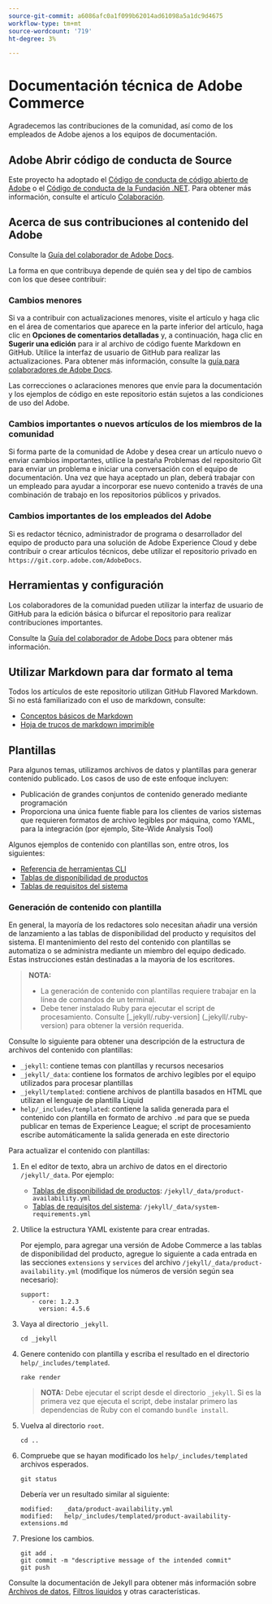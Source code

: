 ```yaml
---
source-git-commit: a6086afc0a1f099b62014ad61098a5a1dc9d4675
workflow-type: tm+mt
source-wordcount: '719'
ht-degree: 3%

---
```

# Documentación técnica de Adobe Commerce

Agradecemos las contribuciones de la comunidad, así como de los empleados de Adobe ajenos a los equipos de documentación.

## Adobe Abrir código de conducta de Source

Este proyecto ha adoptado el [Código de conducta de código abierto de Adobe](code-of-conduct.md) o el [Código de conducta de la Fundación .NET](https://dotnetfoundation.org/code-of-conduct). Para obtener más información, consulte el artículo [Colaboración](contributing.md).

## Acerca de sus contribuciones al contenido del Adobe

Consulte la [Guía del colaborador de Adobe Docs](https://experienceleague.adobe.com/docs/contributor/contributor-guide/introduction.html).

La forma en que contribuya depende de quién sea y del tipo de cambios con los que desee contribuir:

### Cambios menores

Si va a contribuir con actualizaciones menores, visite el artículo y haga clic en el área de comentarios que aparece en la parte inferior del artículo, haga clic en **Opciones de comentarios detalladas** y, a continuación, haga clic en **Sugerir una edición** para ir al archivo de código fuente Markdown en GitHub. Utilice la interfaz de usuario de GitHub para realizar las actualizaciones. Para obtener más información, consulte la [guía para colaboradores de Adobe Docs](https://experienceleague.adobe.com/docs/contributor/contributor-guide/introduction.html).

Las correcciones o aclaraciones menores que envíe para la documentación y los ejemplos de código en este repositorio están sujetos a las condiciones de uso del Adobe.

### Cambios importantes o nuevos artículos de los miembros de la comunidad

Si forma parte de la comunidad de Adobe y desea crear un artículo nuevo o enviar cambios importantes, utilice la pestaña Problemas del repositorio Git para enviar un problema e iniciar una conversación con el equipo de documentación. Una vez que haya aceptado un plan, deberá trabajar con un empleado para ayudar a incorporar ese nuevo contenido a través de una combinación de trabajo en los repositorios públicos y privados.

<!--
If you submit a pull request with significant changes to documentation and code examples, you'll see a message in the pull request asking you to submit an online contribution license agreement (CLA). We need you to complete the online form before we can review your pull request.
-->

### Cambios importantes de los empleados del Adobe

Si es redactor técnico, administrador de programa o desarrollador del equipo de producto para una solución de Adobe Experience Cloud y debe contribuir o crear artículos técnicos, debe utilizar el repositorio privado en `https://git.corp.adobe.com/AdobeDocs`.

<!--Employees from other parts of the Adobe world should use the public repo for minor updates.-->

## Herramientas y configuración

Los colaboradores de la comunidad pueden utilizar la interfaz de usuario de GitHub para la edición básica o bifurcar el repositorio para realizar contribuciones importantes.

Consulte la [Guía del colaborador de Adobe Docs](https://experienceleague.adobe.com/docs/contributor/contributor-guide/introduction.html) para obtener más información.

## Utilizar Markdown para dar formato al tema

Todos los artículos de este repositorio utilizan GitHub Flavored Markdown. Si no está familiarizado con el uso de markdown, consulte:

* [Conceptos básicos de Markdown](https://help.github.com/articles/getting-started-with-writing-and-formatting-on-github/)
* [Hoja de trucos de markdown imprimible](https://guides.github.com/pdfs/markdown-cheatsheet-online.pdf)

## Plantillas

Para algunos temas, utilizamos archivos de datos y plantillas para generar contenido publicado. Los casos de uso de este enfoque incluyen:

* Publicación de grandes conjuntos de contenido generado mediante programación
* Proporciona una única fuente fiable para los clientes de varios sistemas que requieren formatos de archivo legibles por máquina, como YAML, para la integración (por ejemplo, Site-Wide Analysis Tool)

Algunos ejemplos de contenido con plantillas son, entre otros, los siguientes:

* [Referencia de herramientas CLI](https://experienceleague.adobe.com/docs/commerce-operations/reference/commerce-on-premises.html)
* [Tablas de disponibilidad de productos](https://experienceleague.adobe.com/docs/commerce-operations/release/product-availability.html)
* [Tablas de requisitos del sistema](https://experienceleague.adobe.com/docs/commerce-operations/installation-guide/system-requirements.html)

### Generación de contenido con plantilla

En general, la mayoría de los redactores solo necesitan añadir una versión de lanzamiento a las tablas de disponibilidad del producto y requisitos del sistema. El mantenimiento del resto del contenido con plantillas se automatiza o se administra mediante un miembro del equipo dedicado. Estas instrucciones están destinadas a la mayoría de los escritores.

>**NOTA:**
>
>* La generación de contenido con plantillas requiere trabajar en la línea de comandos de un terminal.
>* Debe tener instalado Ruby para ejecutar el script de procesamiento. Consulte [_jekyll/.ruby-version] (_jekyll/.ruby-version) para obtener la versión requerida.

Consulte lo siguiente para obtener una descripción de la estructura de archivos del contenido con plantillas:

* `_jekyll`: contiene temas con plantillas y recursos necesarios
* `_jekyll/_data`: contiene los formatos de archivo legibles por el equipo utilizados para procesar plantillas
* `_jekyll/templated`: contiene archivos de plantilla basados en HTML que utilizan el lenguaje de plantilla Liquid
* `help/_includes/templated`: contiene la salida generada para el contenido con plantilla en formato de archivo `.md` para que se pueda publicar en temas de Experience League; el script de procesamiento escribe automáticamente la salida generada en este directorio

Para actualizar el contenido con plantillas:

1. En el editor de texto, abra un archivo de datos en el directorio `/jekyll/_data`. Por ejemplo:

   * [Tablas de disponibilidad de productos](https://experienceleague.adobe.com/docs/commerce-operations/release/product-availability.html): `/jekyll/_data/product-availability.yml`
   * [Tablas de requisitos del sistema](https://experienceleague.adobe.com/docs/commerce-operations/installation-guide/system-requirements.html): `/jekyll/_data/system-requirements.yml`

1. Utilice la estructura YAML existente para crear entradas.

   Por ejemplo, para agregar una versión de Adobe Commerce a las tablas de disponibilidad del producto, agregue lo siguiente a cada entrada en las secciones `extensions` y `services` del archivo `/jekyll/_data/product-availability.yml` (modifique los números de versión según sea necesario):

   ```
   support:
      - core: 1.2.3
        version: 4.5.6
   ```

1. Vaya al directorio `_jekyll`.

   ```
   cd _jekyll
   ```

1. Genere contenido con plantilla y escriba el resultado en el directorio `help/_includes/templated`.

   ```
   rake render
   ```

   >**NOTA:** Debe ejecutar el script desde el directorio `_jekyll`. Si es la primera vez que ejecuta el script, debe instalar primero las dependencias de Ruby con el comando `bundle install`.

1. Vuelva al directorio `root`.

   ```
   cd ..
   ```

1. Compruebe que se hayan modificado los `help/_includes/templated` archivos esperados.

   ```
   git status
   ```

   Debería ver un resultado similar al siguiente:

   ```
   modified:   _data/product-availability.yml
   modified:   help/_includes/templated/product-availability-extensions.md
   ```

1. Presione los cambios.

   ```
   git add .
   git commit -m "descriptive message of the intended commit"
   git push
   ```

Consulte la documentación de Jekyll para obtener más información sobre [Archivos de datos](https://jekyllrb.com/docs/datafiles), [Filtros líquidos](https://jekyllrb.com/docs/liquid/filters/) y otras características.
